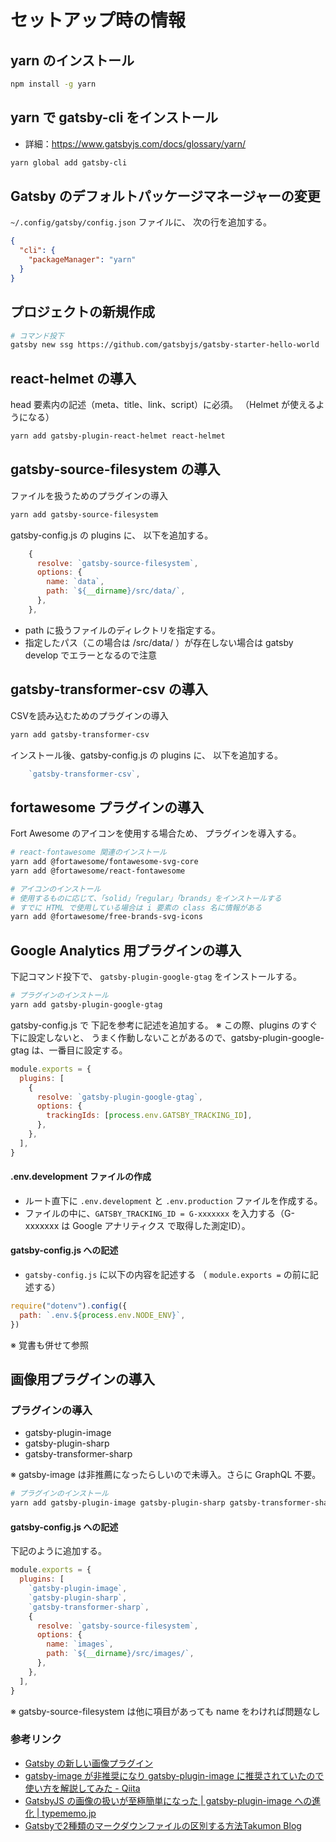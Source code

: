 # セットアップ時の情報

## yarn のインストール

```bash
npm install -g yarn
```

## yarn で gatsby-cli をインストール

- 詳細：https://www.gatsbyjs.com/docs/glossary/yarn/

```bash
yarn global add gatsby-cli
```


## Gatsby のデフォルトパッケージマネージャーの変更

`~/.config/gatsby/config.json` ファイルに、
次の行を追加する。

```json
{
  "cli": {
    "packageManager": "yarn"
  }
}
```

## プロジェクトの新規作成

```bash
# コマンド投下
gatsby new ssg https://github.com/gatsbyjs/gatsby-starter-hello-world
```


## react-helmet の導入

head 要素内の記述（meta、title、link、script）に必須。
（Helmet が使えるようになる）

```bash
yarn add gatsby-plugin-react-helmet react-helmet
```


## gatsby-source-filesystem の導入

ファイルを扱うためのプラグインの導入

```bash
yarn add gatsby-source-filesystem
```

gatsby-config.js の plugins に、
以下を追加する。

```js
    {
      resolve: `gatsby-source-filesystem`,
      options: {
        name: `data`,
        path: `${__dirname}/src/data/`,
      },
    },
```

- path に扱うファイルのディレクトリを指定する。
- 指定したパス（この場合は /src/data/ ）が存在しない場合は gatsby develop でエラーとなるので注意


## gatsby-transformer-csv の導入

CSVを読み込むためのプラグインの導入

```bash
yarn add gatsby-transformer-csv
```

インストール後、gatsby-config.js の plugins に、
以下を追加する。

```js
    `gatsby-transformer-csv`,
```


## fortawesome プラグインの導入

Fort Awesome のアイコンを使用する場合ため、
プラグインを導入する。

```bash
# react-fontawesome 関連のインストール
yarn add @fortawesome/fontawesome-svg-core
yarn add @fortawesome/react-fontawesome

# アイコンのインストール
# 使用するものに応じて、「solid」「regular」「brands」をインストールする
# すでに HTML で使用している場合は i 要素の class 名に情報がある
yarn add @fortawesome/free-brands-svg-icons
```



## Google Analytics 用プラグインの導入

下記コマンド投下で、 `gatsby-plugin-google-gtag` をインストールする。

```bash
# プラグインのインストール
yarn add gatsby-plugin-google-gtag
```

gatsby-config.js で 下記を参考に記述を追加する。
※ この際、plugins のすぐ下に設定しないと、
うまく作動しないことがあるので、gatsby-plugin-google-gtag は、一番目に設定する。

```js
module.exports = {
  plugins: [
    {
      resolve: `gatsby-plugin-google-gtag`,
      options: {
        trackingIds: [process.env.GATSBY_TRACKING_ID],
      },
    },
  ],
}
```

#### .env.development ファイルの作成
- ルート直下に `.env.development` と `.env.production` ファイルを作成する。
- ファイルの中に、`GATSBY_TRACKING_ID = G-xxxxxxx` を入力する（G-xxxxxxx は Google アナリティクス で取得した測定ID）。

#### gatsby-config.js への記述
- `gatsby-config.js` に以下の内容を記述する （ `module.exports =` の前に記述する）

```js
require("dotenv").config({
  path: `.env.${process.env.NODE_ENV}`,
})
```

※ 覚書も併せて参照




## 画像用プラグインの導入

### プラグインの導入

- gatsby-plugin-image
- gatsby-plugin-sharp
- gatsby-transformer-sharp

※ gatsby-image は非推薦になったらしいので未導入。さらに GraphQL 不要。

```bash
# プラグインのインストール
yarn add gatsby-plugin-image gatsby-plugin-sharp gatsby-transformer-sharp
```

#### gatsby-config.js への記述

下記のように追加する。

```js
module.exports = {
  plugins: [
    `gatsby-plugin-image`,
    `gatsby-plugin-sharp`,
    `gatsby-transformer-sharp`,
    {
      resolve: `gatsby-source-filesystem`,
      options: {
        name: `images`,
        path: `${__dirname}/src/images/`,
      },
    },
  ],
}
```

※ gatsby-source-filesystem は他に項目があっても name をわければ問題なし


### 参考リンク
- [Gatsby の新しい画像プラグイン](https://zenn.dev/kaito18/articles/1b7a813375ac69)
- [gatsby\-image が非推奨になり gatsby\-plugin\-image に推奨されていたので使い方を解説してみた \- Qiita](https://qiita.com/akifumii/items/ccb5c93b3d962f9e4f3f)
- [GatsbyJS の画像の扱いが至極簡単になった \| gatsby\-plugin\-image への進化 \| typememo\.jp](https://typememo.jp/tech/gatsby-image-evolution-gatsby-plugin-image/)
- [Gatsbyで2種類のマークダウンファイルの区別する方法Takumon Blog](https://takumon.com/how-to-distinct-2-kinds-of-markdown-in-gatsby)

